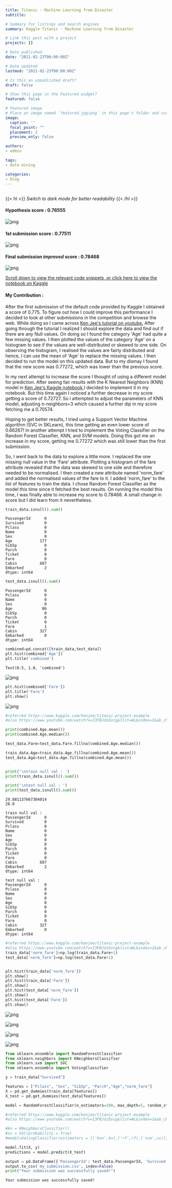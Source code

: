 ```yaml
---
title: Titanic - Machine Learning from Disaster
subtitle: 

# Summary for listings and search engines
summary: Kaggle Titanic - Machine Learning from Disaster

# Link this post with a project
projects: []

# Date published
date: "2021-02-23T00:00:00Z"

# Date updated
lastmod: "2021-02-23T00:00:00Z"

# Is this an unpublished draft?
draft: false

# Show this page in the Featured widget?
featured: false

# Featured image
# Place an image named `featured.jpg/png` in this page's folder and customize its options here.
image:
  caption: ''
  focal_point: ""
  placement: 2
  preview_only: false

authors:
- admin

tags:
- data mining

categories:
- blog
---
```


##  

{{< hl >}} _Switch to dark mode for better readability_ {{< /hl >}}

#### Hypothesis score : 0.76555

![png](./hypothesis.png)

#### 1st submission score : 0.77511

![png](./1st.png)

#### Final submission _improved_ score : 0.78468

![png](./final.png)


[Scroll down to view the relevant code snippets, or click here to view the notebook on Kaggle](https://www.kaggle.com/rohanmandrekar/titanic)

#### My Contribution : 

After the first submission of the default code provided by Kaggle I obtained a score of 0.775. To figure out how I could improve this performance I decided to look at other submissions in the competition and browse the web. While doing so I came across [Ken Jee's tutorial on youtube.](https://www.youtube.com/watch?v=I3FBJdiExcg&list=WL&index=1&ab_channel=KenJee) After going through the tutorial I realized I should explore the data and find out if there are any Null values. On doing so I found the category 'Age' had quite a few missing values. I then plotted the values of the category 'Age' on a histogram to see if the values are well-distributed or skewed to one side. On observing the histogram, I realised the values are fairly distributed and hence, I can use the mean of 'Age' to replace the missing values. I then decided to run the model on this updated data. But to my dismay I found that the new score was 0.77272, which was lower than the previous score.

In my next attempt to increase the score I thought of using a different model for prediction. After seeing fair results with the K Nearest Neighbors (KNN) model in [Ken Jee's Kaggle notebook ](https://www.kaggle.com/kenjee/titanic-project-example) I decided to implement it in my notebook. But this time again I noticed a further decrease in my score getting a score of 0.72727. So i attempted to adjust the parameters of KNN model, adjusting n-neighbors=3 which caused a further dip in my score fetching me a 0.70574.

Hoping to get better results, I tried using a Support Vector Machine algorithm (SVC in SKLearn), this time getting an even lower score of 0.66267!
In another attempt I tried to implement the Voting Classifier on the Random Forest Classifier, KNN, and SVM models. Doing this got me an increase in my score, getting me 0.77272 which was still lower than the first submission.

So, I went back to the data to explore a little more. I replaced the one missing null value in the 'Fare' attribute. Plotting a histogram of the fare attribute revealed that the data was skewed to one side and therefore needed to be normalised. I then created a new attribute named 'norm_fare' and added the normalised values of the fare to it. I added 'norm_fare' to the list of features to train the data. I chose Random Forest Classifier as the model this time since it fetched the best results. On running the model this time, I was finally able to increase my score to 0.78468. A small change in score but I did learn from it nevertheless.



```python
train_data.isnull().sum()
```




    PassengerId      0
    Survived         0
    Pclass           0
    Name             0
    Sex              0
    Age            177
    SibSp            0
    Parch            0
    Ticket           0
    Fare             0
    Cabin          687
    Embarked         2
    dtype: int64




```python
test_data.isnull().sum()
```




    PassengerId      0
    Pclass           0
    Name             0
    Sex              0
    Age             86
    SibSp            0
    Parch            0
    Ticket           0
    Fare             1
    Cabin          327
    Embarked         0
    dtype: int64



```python
combined=pd.concat([train_data,test_data])
plt.hist(combined['Age'])
plt.title('combined')
```




    Text(0.5, 1.0, 'combined')




![png](./titanic_8_1.png)



```python
plt.hist(combined['Fare'])
plt.title('Fare')
plt.show()
```


![png](./titanic_9_0.png)



```python
#referred https://www.kaggle.com/kenjee/titanic-project-example 
#also https://www.youtube.com/watch?v=I3FBJdiExcg&list=WL&index=1&ab_channel=KenJee

print(combined.Age.mean())
print(combined.Age.median())

test_data.Fare=test_data.Fare.fillna(combined.Age.median())

train_data.Age=train_data.Age.fillna(combined.Age.mean())
test_data.Age=test_data.Age.fillna(combined.Age.mean())


print('\ntrain null val : ')
print(train_data.isnull().sum())

print('\ntest null val : ')
print(test_data.isnull().sum())
```

    29.881137667304014
    28.0
    
    train null val : 
    PassengerId      0
    Survived         0
    Pclass           0
    Name             0
    Sex              0
    Age              0
    SibSp            0
    Parch            0
    Ticket           0
    Fare             0
    Cabin          687
    Embarked         2
    dtype: int64
    
    test null val : 
    PassengerId      0
    Pclass           0
    Name             0
    Sex              0
    Age              0
    SibSp            0
    Parch            0
    Ticket           0
    Fare             0
    Cabin          327
    Embarked         0
    dtype: int64
    


```python
#referred https://www.kaggle.com/kenjee/titanic-project-example 
#also https://www.youtube.com/watch?v=I3FBJdiExcg&list=WL&index=1&ab_channel=KenJee
train_data['norm_fare']=np.log(train_data.Fare+1)
test_data['norm_fare']=np.log(test_data.Fare+1)


plt.hist(train_data['norm_fare'])
plt.show()
plt.hist(train_data['Fare'])
plt.show()
plt.hist(test_data['norm_fare'])
plt.show()
plt.hist(test_data['Fare'])
plt.show()
```


![png](./titanic_11_0.png)



![png](./titanic_11_1.png)



![png](./titanic_11_2.png)



![png](./titanic_11_3.png)



```python
from sklearn.ensemble import RandomForestClassifier
from sklearn.neighbors import KNeighborsClassifier
from sklearn.svm import SVC
from sklearn.ensemble import VotingClassifier

y = train_data["Survived"]

features = ["Pclass", "Sex", "SibSp", "Parch","Age","norm_fare"]
X = pd.get_dummies(train_data[features])
X_test = pd.get_dummies(test_data[features])

model = RandomForestClassifier(n_estimators=100, max_depth=5, random_state=1)

#referred https://www.kaggle.com/kenjee/titanic-project-example 
#also https://www.youtube.com/watch?v=I3FBJdiExcg&list=WL&index=1&ab_channel=KenJee

#kn = KNeighborsClassifier()
#sv = SVC(probability = True)
#model=VotingClassifier(estimators = [('knn',kn),('rf',rf),('svm',sv)], voting = 'soft')

model.fit(X, y)
predictions = model.predict(X_test)

output = pd.DataFrame({'PassengerId': test_data.PassengerId, 'Survived': predictions})
output.to_csv('my_submission.csv', index=False)
print("Your submission was successfully saved!")
```

    Your submission was successfully saved!
    


```python

```




